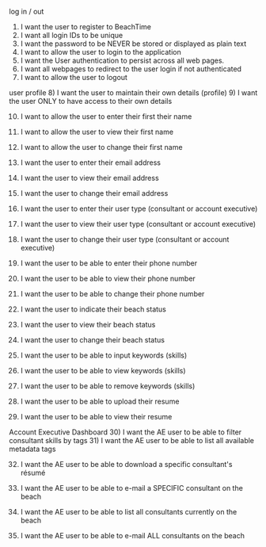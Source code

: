 log in / out
1)	I want the user to register to BeachTime
2)	I want all login IDs to be unique
3)	I want the password to be NEVER be stored or displayed as plain text
4)	I want to allow the user to login to the application
5)	I want the User authentication to persist across all web pages.
6)	I want all webpages to redirect to the user login if not authenticated
7)	I want to allow the user to logout

user profile
8)	I want the user to maintain their own details (profile)
9)	I want the user ONLY to have access to their own details

10)	I want to allow the user to enter their first their name
11)	I want to allow the user to view their first name
12)	I want to allow the user to change their first name

13)	I want the user to enter their email address
14)	I want the user to view their email address
15)	I want the user to change their email address

16)	I want the user to enter their user type (consultant or account executive)
17)	I want the user to view their user type (consultant or account executive)
18)	I want the user to change their user type (consultant or account executive)

19)	I want the user to be able to enter their phone number
20)	I want the user to be able to view their phone number
21)	I want the user to be able to change their phone number

22)	I want the user to indicate their beach status
23)	I want the user to view their beach status
24)	I want the user to change their beach status

25)	I want the user to be able to input keywords (skills)
26)	I want the user to be able to view keywords (skills)
27)	I want the user to be able to remove keywords (skills)

28)	I want the user to be able to upload their resume
29)	I want the user to be able to view their resume

Account Executive Dashboard
30)	I want the AE user to be able to filter consultant skills by tags
31)	I want the AE user to be able to list all available metadata tags

32)	I want the AE user to be able to download a specific consultant's résumé

33)	I want the AE user to be able to e-mail a SPECIFIC consultant on the beach
34)	I want the AE user to be able to list all consultants currently on the beach
35)	I want the AE user to be able to e-mail ALL consultants on the beach
